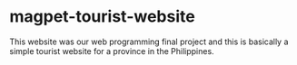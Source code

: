 # magpet-tourist-website
This website was our web programming final project and this is basically a simple tourist website for a province in the Philippines.
